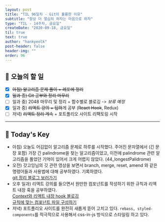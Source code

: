 ```yaml
---
layout: post
title: "TIL 96일차 - Git이 훌륭한 이유"
subtitle: "항상 더 열심히 하자는 마음으로 하자"
type: "TIL - 14주차, 금요일"
createDate: "2020-09-18, 금요일"
til: true
text: true
author: "hankyeolk"
post-header: false
header-img: ""
order: 96
---
```


## 📅 오늘의 할 일

- [x] ~~아침) 알고리즘 문제 풀이 + 레포에 정리~~
- [x] ~~일과 중) Git 공부와 정리 마무리~~
- [ ] 일과 중) 2048 마무리 및 정리 + 함수별로 블로깅 -> _보류 예정_
- [x] 일과 중) ~~리액트 강의 + 딥하~~게 공부 (~~React Hook~~, Redux)
- [ ] 저녁) ~~리액트 정리 계속~~ + 포트폴리오 사이트 리팩토링 시작

---

## 🦄 Today's Key

- 아침) 오늘도 어김없이 알고리즘 문제로 하루를 시작했다. 주어진 문자열에서 (긴 문장 포함) 가장 긴 palindrome을 찾는 알고리즘이었고, 이전에 palindrome 관련 알고리즘을 풀었던 기억이 있어서 크게 어렵지 않았다. (44_longestPalidrome)
- 오전) 갓고잉님의 깃 관련 영상을 보면서 branch, merge, reset, amend 와 같은 명령어들과 사용법에 대해 공부하였다. 기록하였다. <br>
  [git 정리 블로그 보러가기](https://www.notion.so/ddovblek/Git-fa75589ba4ce4f24bb2749451cb4dd29) <br>
- 오후 일과) 리액트 강의를 들으면서 원만한 컴포넌트를 작성하기 위한 규칙과 리액트 내장 훅을 공부하였다. <br>
  [Context와 리액트 내장 hook 블로깅](https://www.notion.so/ddovblek/Context-7686fb9338ed450ab0a2c68a346a2057) <br>
  [규칙에 맞는 컴포넌트 파일 구성하기](https://www.notion.so/ddovblek/5f1df76ff62341caaa03b4cb0148f8fe) <br>
- 저녁) 포트폴리오 사이트를 완전히 새롭게 뜯어 고치고 있다. `rebass, styled-components`를 적극적으로 사용해서 css-in-js 방식으로 스타일링 하고 있다.
